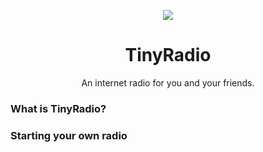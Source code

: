 <p align="center">
  <img src="http://i.imgur.com/yH85vgu.png"/>
</p>
<h1 align="center">TinyRadio</h1>
<p align="center">An internet radio for you and your friends.</p>

<h3>What is TinyRadio?</h3>

<h3>Starting your own radio</h3>
